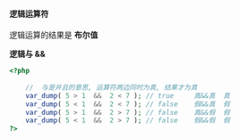 #### 逻辑运算符

逻辑运算的结果是  **布尔值**

**逻辑与    &&**

```php
<?php
    
    //  与是并且的意思, 运算符两边同时为真, 结果才为真
    var_dump( 5 > 1  &&  2 < 7 ); // true     真&&真  真
    var_dump( 5 < 1  &&  2 < 7 ); // false    假&&真  假
    var_dump( 5 > 1  &&  2 > 7 ); // false    真&&假  假
    var_dump( 5 < 1  &&  2 > 7 ); // false    假&&假  假
?> 
```



